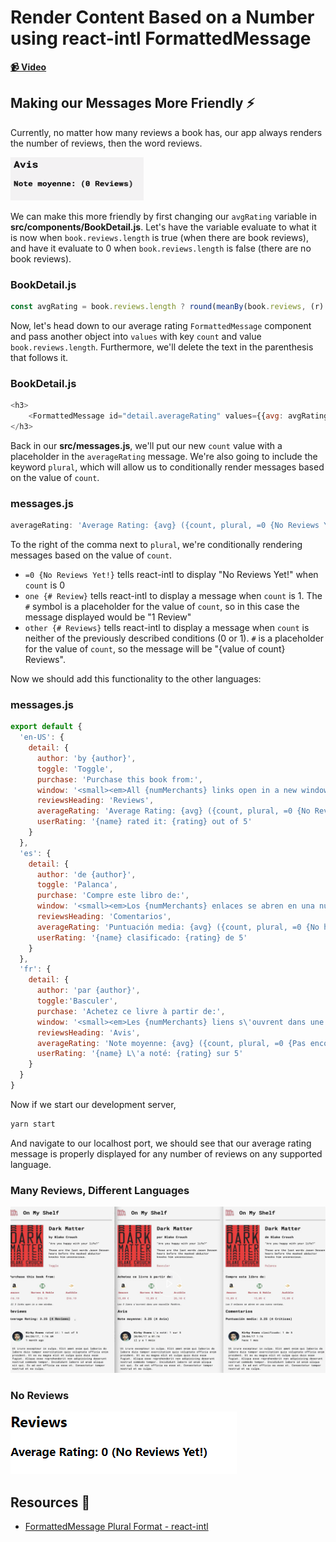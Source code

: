 # Render Content Based on a Number using react-intl FormattedMessage

**[📹 Video](https://egghead.io/lessons/react-render-content-based-on-a-number-using-react-intl-formattedmessage)**

## Making our Messages More Friendly ⚡
Currently, no matter how many reviews a book has, our app always renders the number of reviews, then the word reviews.

![Reviews Before](images/08-render-content-based-on-a-number-using-react-intl-formatted-message-reviews-beforee.png)

We can make this more friendly by first changing our `avgRating` variable in **src/components/BookDetail.js**. Let's have the variable evaluate to what it is now when `book.reviews.length` is true (when there are book reviews), and have it evaluate to 0 when `book.reviews.length` is false (there are no book reviews).

### BookDetail.js
```js
const avgRating = book.reviews.length ? round(meanBy(book.reviews, (r) => r.rating), 2) : 0;
```

Now, let's head down to our average rating `FormattedMessage` component and pass another object into `values` with key `count` and value `book.reviews.length`. Furthermore, we'll delete the text in the parenthesis that follows it.

### BookDetail.js
```js
<h3>
    <FormattedMessage id="detail.averageRating" values={{avg: avgRating, count: book.reviews.length}} />
</h3>
``` 

Back in our **src/messages.js**, we'll put our new `count` value with a placeholder in the `averageRating` message. We're also going to include the keyword `plural`, which will allow us to conditionally render messages based on the value of `count`.

### messages.js
```js
averageRating: 'Average Rating: {avg} ({count, plural, =0 {No Reviews Yet!} one {# Review} other {# Reviews}})',
```

To the right of the comma next to `plural`, we're conditionally rendering messages based on the value of `count`.

- `=0 {No Reviews Yet!}` tells react-intl to display "No Reviews Yet!" when `count` is 0
- `one {# Review}` tells react-intl to display a message when `count` is 1. The `#` symbol is a placeholder for the value of `count`, so in this case the message displayed would be "1 Review"
- `other {# Reviews}` tells react-intl to display a message when `count` is neither of the previously described conditions (0 or 1). `#` is a placeholder for the value of `count`, so the message will be "{value of count} Reviews".

Now we should add this functionality to the other languages:
### messages.js
```js
export default {
  'en-US': {
    detail: {
      author: 'by {author}',
      toggle: 'Toggle',
      purchase: 'Purchase this book from:',
      window: '<small><em>All {numMerchants} links open in a new window.</em></small>',
      reviewsHeading: 'Reviews',
      averageRating: 'Average Rating: {avg} ({count, plural, =0 {No Reviews Yet!} one {# Review} other {# Reviews}})',
      userRating: '{name} rated it: {rating} out of 5'
    }
  },
  'es': {
    detail: {
      author: 'de {author}',
      toggle: 'Palanca',
      purchase: 'Compre este libro de:',
      window: '<small><em>Los {numMerchants} enlaces se abren en una nueva ventana.</em></small>',
      reviewsHeading: 'Comentarios',
      averageRating: 'Puntuación media: {avg} ({count, plural, =0 {No hay comentarios todavía!} one {# Crítica} other {# Críticas}})',
      userRating: '{name} clasificado: {rating} de 5'
    }
  },
  'fr': {
    detail: {
      author: 'par {author}',
      toggle:'Basculer',
      purchase: 'Achetez ce livre à partir de:',
      window: '<small><em>Les {numMerchants} liens s\'ouvrent dans une nouvelle fenêtre.</em></small>',
      reviewsHeading: 'Avis',
      averageRating: 'Note moyenne: {avg} ({count, plural, =0 {Pas encore de commentaires!} one {# La revue} other {# Avis}})',
      userRating: '{name} L\'a noté: {rating} sur 5'
    }
  }
}
```

Now if we start our development server,
```bash
yarn start
```
And navigate to our localhost port, we should see that our average rating message is properly displayed for any number of reviews on any supported language.

### Many Reviews, Different Languages
![Conditional Reviews Many](images/08-render-content-based-on-a-number-using-react-intl-formatted-message-conditional-reviews-many.png)

### No Reviews
![Zero Reviews](images/08-render-content-based-on-a-number-using-react-intl-formatted-message-zero-reviews.png)

## Resources 📖
- [FormattedMessage Plural Format - react-intl](https://formatjs.io/docs/icu-syntax#plural-format)